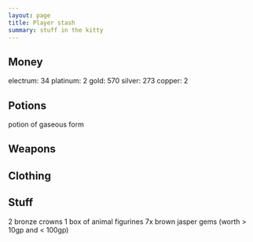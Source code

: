 ```yaml
---
layout: page
title: Player stash
summary: stuff in the kitty
---
```


## Money

electrum: 34
platinum: 2
gold: 570
silver: 273
copper: 2

## Potions

potion of gaseous form

## Weapons

## Clothing

## Stuff

2 bronze crowns
1 box of animal figurines
7x brown jasper gems (worth > 10gp and < 100gp)
